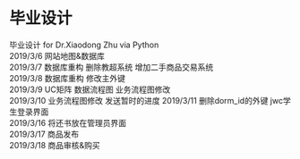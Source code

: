 # 毕业设计
毕业设计 for Dr.Xiaodong Zhu via Python  
2019/3/6 网站地图&数据库  
2019/3/7 数据库重构 删除教超系统 增加二手商品交易系统  
2019/3/8 数据库重构 修改主外键  
2019/3/9 UC矩阵 数据流程图 业务流程图修改  
2019/3/10 业务流程图修改 发送暂时的进度 
2019/3/11 删除dorm_id的外键 jwc学生登录界面  
2019/3/16 将还书放在管理员界面  
2019/3/17 商品发布    
2019/3/18 商品审核&购买  

